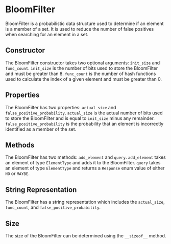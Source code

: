 

# BloomFilter

BloomFilter is a probabilistic data structure used to determine if an element is a member of a set. It is used to reduce the number of false positives when searching for an element in a set.

## Constructor

The BloomFilter constructor takes two optional arguments: `init_size` and `func_count`. `init_size` is the number of bits used to store the BloomFilter and must be greater than 8. `func_count` is the number of hash functions used to calculate the index of a given element and must be greater than 0.

## Properties

The BloomFilter has two properties: `actual_size` and `false_positive_probability`. `actual_size` is the actual number of bits used to store the BloomFilter and is equal to `init_size` minus any remainder. `false_positive_probability` is the probability that an element is incorrectly identified as a member of the set.

## Methods

The BloomFilter has two methods: `add_element` and `query`. `add_element` takes an element of type `ElementType` and adds it to the BloomFilter. `query` takes an element of type `ElementType` and returns a `Response` enum value of either `NO` or `MAYBE`.

## String Representation

The BloomFilter has a string representation which includes the `actual_size`, `func_count`, and `false_positive_probability`.

## Size

The size of the BloomFilter can be determined using the `__sizeof__` method.